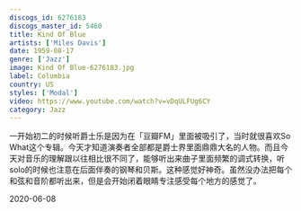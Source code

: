 ```yaml
---
discogs_id: 6276183
discogs_master_id: 5460
title: Kind Of Blue
artists: ['Miles Davis']
date: 1959-08-17
genre: ['Jazz']
image: Kind Of Blue-6276183.jpg
label: Columbia
country: US
styles: ['Modal']
video: https://www.youtube.com/watch?v=vDqULFUg6CY
category: Jazz
---
```


一开始初二的时候听爵士乐是因为在「豆瓣FM」里面被吸引了，当时就很喜欢So What这个专辑。今天才知道演奏者全部都是爵士界里面鼎鼎大名的人物。而且今天对音乐的理解跟以往相比很不同了，能够听出来曲子里面频繁的调式转换，听solo的时候也注意在后面伴奏的钢琴和贝斯。这种感觉好神奇。虽然没办法把每个和弦和音阶都听出来，但是会开始闭着眼睛专注感受每个地方的感觉了。

<time>2020-06-08</time>